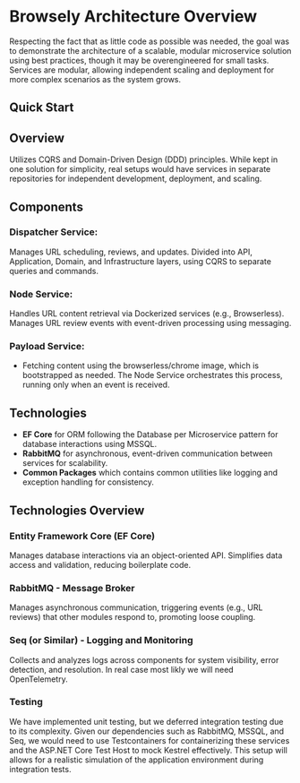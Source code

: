 # Browsely Architecture Overview

Respecting the fact that as little code as possible was needed, the goal was to demonstrate the architecture of a scalable, modular microservice solution using best practices, though it may be overengineered for small tasks. Services are modular, allowing independent scaling and deployment for more complex scenarios as the system grows.

## Quick Start


## Overview
Utilizes CQRS and Domain-Driven Design (DDD) principles. While kept in one solution for simplicity, real setups would have services in separate repositories for independent development, deployment, and scaling.

## Components
### Dispatcher Service:
Manages URL scheduling, reviews, and updates. Divided into API, Application, Domain, and Infrastructure layers, using CQRS to separate queries and commands.
### Node Service:
Handles URL content retrieval via Dockerized services (e.g., Browserless). Manages URL review events with event-driven processing using messaging.

### Payload Service:
- Fetching content using the browserless/chrome image, which is bootstrapped as needed. The Node Service orchestrates this process, running only when an event is received.


## Technologies
- **EF Core** for ORM following the Database per Microservice pattern for database interactions using MSSQL.
- **RabbitMQ** for asynchronous, event-driven communication between services for scalability.
- **Common Packages** which contains common utilities like logging and exception handling for consistency.


## Technologies Overview

### Entity Framework Core (EF Core)
Manages database interactions via an object-oriented API. Simplifies data access and validation, reducing boilerplate code.

### RabbitMQ - Message Broker
Manages asynchronous communication, triggering events (e.g., URL reviews) that other modules respond to, promoting loose coupling.

### Seq (or Similar) - Logging and Monitoring
Collects and analyzes logs across components for system visibility, error detection, and resolution. In real case most likly we will need OpenTelemetry.

### Testing
We have implemented unit testing, but we deferred integration testing due to its complexity. Given our dependencies such as RabbitMQ, MSSQL, and Seq, we would need to use Testcontainers for containerizing these services and the ASP.NET Core Test Host to mock Kestrel effectively. This setup will allows for a realistic simulation of the application environment during integration tests.
